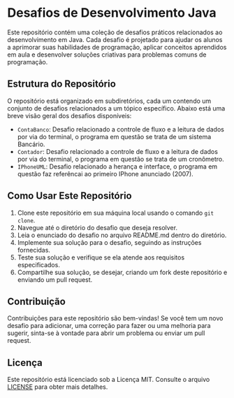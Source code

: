 # Desafios de Desenvolvimento Java

Este repositório contém uma coleção de desafios práticos relacionados ao desenvolvimento em Java. Cada desafio é projetado para ajudar os alunos a aprimorar suas habilidades de programação, aplicar conceitos aprendidos em aula e desenvolver soluções criativas para problemas comuns de programação.

## Estrutura do Repositório

O repositório está organizado em subdiretórios, cada um contendo um conjunto de desafios relacionados a um tópico específico. Abaixo está uma breve visão geral dos desafios disponíveis:

- `ContaBanco`: Desafio relacionado a controle de fluxo e a leitura de dados por via do terminal, o programa em questão se trata de um sistema Bancário.
- `Contador`: Desafio relacionado a controle de fluxo e a leitura de dados por via do terminal, o programa em questão se trata de um cronômetro.
- `IPhoneUML`: Desafio relacionado a herança e interface, o programa em questão faz referêncai ao primeiro IPhone anunciado (2007).

## Como Usar Este Repositório

1. Clone este repositório em sua máquina local usando o comando `git clone`.
2. Navegue até o diretório do desafio que deseja resolver.
3. Leia o enunciado do desafio no arquivo README.md dentro do diretório.
4. Implemente sua solução para o desafio, seguindo as instruções fornecidas.
5. Teste sua solução e verifique se ela atende aos requisitos especificados.
6. Compartilhe sua solução, se desejar, criando um fork deste repositório e enviando um pull request.

## Contribuição

Contribuições para este repositório são bem-vindas! Se você tem um novo desafio para adicionar, uma correção para fazer ou uma melhoria para sugerir, sinta-se à vontade para abrir um problema ou enviar um pull request.

## Licença

Este repositório está licenciado sob a Licença MIT. Consulte o arquivo [LICENSE](LICENSE) para obter mais detalhes.
